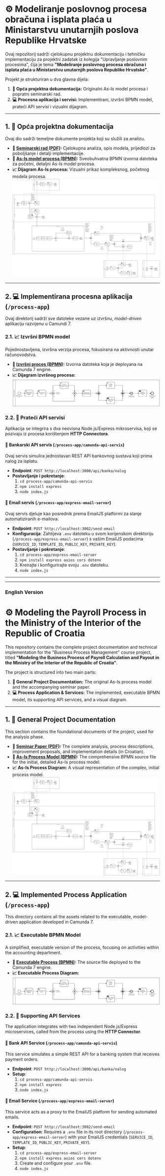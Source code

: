 # ⚙️ Modeliranje poslovnog procesa obračuna i isplata plaća u Ministarstvu unutarnjih poslova Republike Hrvatske

Ovaj repozitorij sadrži cjelokupnu projektnu dokumentaciju i tehničku implementaciju za projektni zadatak iz kolegija "Upravljanje poslovnim procesima", čija je tema **"Modeliranje poslovnog procesa obračuna i isplata plaća u Ministarstvu unutarnjih poslova Republike Hrvatske"**.

Projekt je strukturiran u dva glavna dijela:
1.  **📂 Opća projektna dokumentacija:** Originalni As-Is model procesa i popratni seminarski rad.
2.  **💻 Procesna aplikacija i servisi:** Implementirani, izvršni BPMN model, prateći API servisi i vizualni dijagram.

---

## 1. 📂 Opća projektna dokumentacija

Ovaj dio sadrži temeljne dokumente projekta koji su služili za analizu.

-   **📎 [Seminarski rad (PDF)](./seminar-paper.pdf):** Cjelokupna analiza, opis modela, prijedlozi za poboljšanje i detalji implementacije.
-   **📎 [As-Is model procesa (BPMN)](./as-is-process-model.bpmn):** Sveobuhvatna BPMN izvorna datoteka za početni, detaljni As-Is model procesa.
-   **📈 Dijagram As-Is procesa:** Vizualni prikaz kompleksnog, početnog modela procesa.
    ![As-Is Model Procesa](./as-is-process-model.png)

---

## 2. 💻 Implementirana procesna aplikacija (`/process-app`)

Ovaj direktorij sadrži sve datoteke vezane uz izvršnu, *model-driven* aplikaciju razvijenu u Camundi 7.

### 2.1. 📈 Izvršni BPMN model

Pojednostavljena, izvršna verzija procesa, fokusirana na aktivnosti unutar računovodstva.

-   **📎 [Izvršni proces (BPMN)](./process-app/executable-process-model.bpmn):** Izvorna datoteka koja je deployana na Camunda 7 engine.
-   **📈 Dijagram izvršnog procesa:**
    ![Izvršni model procesa](./process-app/executable-process-model.png)

### 2.2. 📡 Prateći API servisi

Aplikacija se integrira s dva neovisna Node.js/Express mikroservisa, koji se pozivaju iz procesa korištenjem **HTTP Connectora**.

#### 🏦 Bankarski API servis (`/process-app/camunda-api-servis`)

Ovaj servis simulira jednostavan REST API bankovnog sustava koji prima nalog za isplatu.

-   **Endpoint**: `POST http://localhost:3000/api/banka/nalog`
-   **Postavljanje i pokretanje**:
    1.  `cd process-app/camunda-api-servis`
    2.  `npm install express`
    3.  `node index.js`

#### 📧 Email servis (`/process-app/express-email-server`)

Ovaj servis djeluje kao posrednik prema EmailJS platformi za slanje automatiziranih e-mailova.

-   **Endpoint**: `POST http://localhost:3002/send-email`
-   **Konfiguracija**: Zahtijeva `.env` datoteku u svom korijenskom direktoriju (`/process-app/express-email-server`) s vašim EmailJS podacima (`SERVICE_ID`, `TEMPLATE_ID`, `PUBLIC_KEY`, `PRIVATE_KEY`).
-   **Postavljanje i pokretanje**:
    1.  `cd process-app/express-email-server`
    2.  `npm install express axios cors dotenv`
    3.  Kreirajte i konfigurirajte svoju `.env` datoteku.
    4.  `node index.js`

---
---

### **English Version**

# ⚙️ Modeling the Payroll Process in the Ministry of the Interior of the Republic of Croatia

This repository contains the complete project documentation and technical implementation for the "Business Process Management" course project, titled **"Modeling the Business Process of Payroll Calculation and Payout in the Ministry of the Interior of the Republic of Croatia"**.

The project is structured into two main parts:
1.  **📂 General Project Documentation:** The original As-Is process model and the accompanying seminar paper.
2.  **💻 Process Application & Services:** The implemented, executable BPMN model, its supporting API services, and a visual diagram.

---

## 1. 📂 General Project Documentation

This section contains the foundational documents of the project, used for the analysis phase.

-   **📎 [Seminar Paper (PDF)](./seminar-paper.pdf):** The complete analysis, process descriptions, improvement proposals, and implementation details (in Croatian).
-   **📎 [As-Is Process Model (BPMN)](./as-is-process-model.bpmn):** The comprehensive BPMN source file for the initial, detailed As-Is process model.
-   **📈 As-Is Process Diagram:** A visual representation of the complex, initial process model.
    ![As-Is Process Model](./as-is-process-model.png)

---

## 2. 💻 Implemented Process Application (`/process-app`)

This directory contains all the assets related to the executable, model-driven application developed in Camunda 7.

### 2.1. 📈 Executable BPMN Model

A simplified, executable version of the process, focusing on activities within the accounting department.

-   **📎 [Executable Process (BPMN)](./process-app/executable-process-model.bpmn):** The source file deployed to the Camunda 7 engine.
-   **📈 Executable Process Diagram:**
    ![Executable Process Model](./process-app/executable-process-model.png)

### 2.2. 📡 Supporting API Services

The application integrates with two independent Node.js/Express microservices, called from the process using the **HTTP Connector**.

#### 🏦 Bank API Service (`/process-app/camunda-api-servis`)

This service simulates a simple REST API for a banking system that receives payment orders.

-   **Endpoint**: `POST http://localhost:3000/api/banka/nalog`
-   **Setup**:
    1.  `cd process-app/camunda-api-servis`
    2.  `npm install express`
    3.  `node index.js`

#### 📧 Email Service (`/process-app/express-email-server`)

This service acts as a proxy to the EmailJS platform for sending automated emails.

-   **Endpoint**: `POST http://localhost:3002/send-email`
-   **Configuration**: Requires a `.env` file in its root directory (`/process-app/express-email-server`) with your EmailJS credentials (`SERVICE_ID`, `TEMPLATE_ID`, `PUBLIC_KEY`, `PRIVATE_KEY`).
-   **Setup**:
    1.  `cd process-app/express-email-server`
    2.  `npm install express axios cors dotenv`
    3.  Create and configure your `.env` file.
    4.  `node index.js`